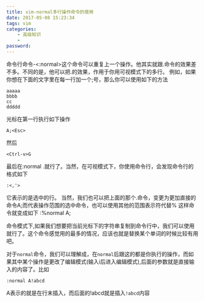 ```yaml
---
title: vim-normal多行操作命令的使用
date: 2017-05-08 15:23:34
tags: vim
categories:
    - 高级知识
    - 
password: 
---
```


命令行命令-<:normal>这个命令可以重复上一个操作。他其实就跟.命令的效果差不多。不同的是，他可以把.的效果，作用于你用可视模式下的多行。
例如，如果你想在下面的文字里在每一行加一个;号，那么你可以使用如下的方法
```
aaaaa
bbbb
cc
ddddd
```
光标在第一行执行如下操作
```
A;<Esc>

```
然后

```
<Ctrl-v>G

```
最后在:normal .就行了。当然，在可视模式下，你使用命令行，会发现命令行的格式如下

```
:<,'>

````
它表示的是选中的行。
当然，我们也可以把上面的那个.命令，变更为更加直接的命令A;而代表操作范围的选中命令，也可以使用其他的范围表示符代替% 这样命令就变成如下
:%normal A;

命令模式下,如果我们想要把当前光标下的字符串复制到命令行中，我们可以使用<C-r><C-w>就行了。这个命令感觉用的最多的情况，应该也就是替换某个单词的时候比较有用吧。

对于`normal`命令，我们可以理解成，在`normal`后跟这的都是你执行的操作，而如果其中某个操作是更改了编辑模式(输入i后进入编辑模式),后面的参数就是直接输入的内容了。比如

```
:normal A!abcd
```
A表示的就是在行末插入，而后面的!abcd就是插入`!abcd`内容

